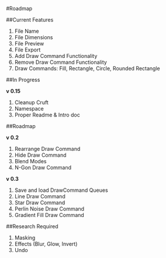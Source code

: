 #Roadmap

##Current Features

1. File Name
2. File Dimensions
3. File Preview
4. File Export
5. Add Draw Command Functionality
6. Remove Draw Command Functionality
7. Draw Commands: Fill, Rectangle, Circle, Rounded Rectangle

##In Progress

**v 0.15**

1. Cleanup Cruft
2. Namespace
3. Proper Readme & Intro doc

##Roadmap

**v 0.2**

1. Rearrange Draw Command
2. Hide Draw Command
2. Blend Modes
3. N-Gon Draw Command

**v 0.3**

1. Save and load DrawCommand Queues
2. Line Draw Command
3. Star Draw Command
4. Perlin Noise Draw Command
5. Gradient Fill Draw Command

##Research Required

1. Masking
2. Effects (Blur, Glow, Invert)
3. Undo